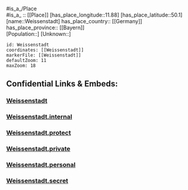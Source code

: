 ﻿---
location: [50.1,11.88] 
mapzoom: [7,12] 
mapmarker: city 
type: City
tags:
- geo/City


SpocWebEntityId: 35517
isDeleted: false
confidential: public

---
#is_a_/Place  
#is_a_ :: [[Place]] 
[has_place_longitude::11.88] 
[has_place_latitude::50.1] 
[name::Weissenstadt] 
has_place_country:: [[Germany]]  
has_place_province:: [[Bayern]]  
[Population::] 
[Unknown::] 


```leaflet
id: Weissenstadt
coordinates: [[Weissenstadt]] 
markerFile: [[Weissenstadt]] 
defaultZoom: 11 
maxZoom: 18
```


## Confidential Links & Embeds: 

### [Weissenstadt](/_public/Earth/Continent/Europe/Europe~Central/Germany/Germany~West/Bayern/counties~Bayern/Wunsiedel~Fichtelgeb/cities~Wunsiedel~Fichtelgeb/Weißenstadt/City/Weissenstadt.md) 

### [Weissenstadt.internal](/_internal/Earth/Continent/Europe/Europe~Central/Germany/Germany~West/Bayern/counties~Bayern/Wunsiedel~Fichtelgeb/cities~Wunsiedel~Fichtelgeb/Weißenstadt/City/Weissenstadt.internal.md) 

### [Weissenstadt.protect](/_protect/Earth/Continent/Europe/Europe~Central/Germany/Germany~West/Bayern/counties~Bayern/Wunsiedel~Fichtelgeb/cities~Wunsiedel~Fichtelgeb/Weißenstadt/City/Weissenstadt.protect.md) 

### [Weissenstadt.private](/_private/Earth/Continent/Europe/Europe~Central/Germany/Germany~West/Bayern/counties~Bayern/Wunsiedel~Fichtelgeb/cities~Wunsiedel~Fichtelgeb/Weißenstadt/City/Weissenstadt.private.md) 

### [Weissenstadt.personal](/_personal/Earth/Continent/Europe/Europe~Central/Germany/Germany~West/Bayern/counties~Bayern/Wunsiedel~Fichtelgeb/cities~Wunsiedel~Fichtelgeb/Weißenstadt/City/Weissenstadt.personal.md) 

### [Weissenstadt.secret](/_secret/Earth/Continent/Europe/Europe~Central/Germany/Germany~West/Bayern/counties~Bayern/Wunsiedel~Fichtelgeb/cities~Wunsiedel~Fichtelgeb/Weißenstadt/City/Weissenstadt.secret.md) 
